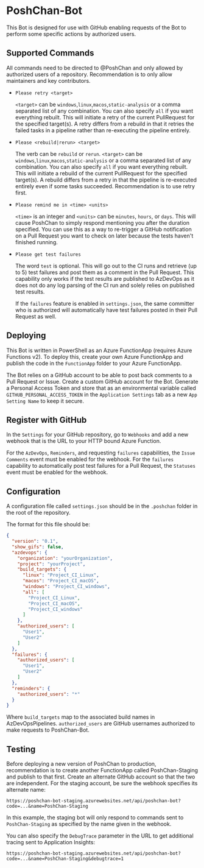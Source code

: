 # PoshChan-Bot

This Bot is designed for use with GitHub enabling requests of the Bot to perform some specific actions by authorized users.

## Supported Commands

All commands need to be directed to @PoshChan and only allowed by authorized users of a repository.
Recommendation is to only allow maintainers and key contributors.

* `Please retry <target>`

  `<target>` can be `windows`,`linux`,`macos`,`static-analysis` or a comma separated list of any combination.
  You can also specify `all` if you want everything rebuilt.
  This will initiate a retry of the current PullRequest for the specified target(s).
  A retry differs from a rebuild in that it retries the failed tasks in a pipeline rather than re-executing
  the pipeline entirely.

* `Please <rebuild|rerun> <target>`

  The verb can be `rebuild` or `rerun`.
  `<target>` can be `windows`,`linux`,`macos`,`static-analysis` or a comma separated list of any combination.
  You can also specify `all` if you want everything rebuilt.
  This will initiate a rebuild of the current PullRequest for the specified target(s).
  A rebuild differs from a retry in that the pipeline is re-executed entirely even if some tasks succeeded.
  Recommendation is to use retry first.

* `Please remind me in <time> <units>`

  `<time>` is an integer and `<units>` can be `minutes`, `hours`, or `days`.
  This will cause PoshChan to simply respond mentioning you after the duration specified.
  You can use this as a way to re-trigger a GitHub notification on a Pull Request you want to check on later because the tests haven't finished running.

* `Please get test failures`

  The word `test` is optional.
  This will go out to the CI runs and retrieve (up to 5) test failures and post them as a comment in the Pull Request.
  This capability only works if the test results are published to AzDevOps as it does not do any
  log parsing of the CI run and solely relies on published test results.

  If the `failures` feature is enabled in `settings.json`, the same committer who is authorized will
  automatically have test failures posted in their Pull Request as well.

## Deploying

This Bot is written in PowerShell as an Azure FunctionApp (requires Azure Functions v2).
To deploy this, create your own Azure FunctionApp and publish the code in the `FunctionApp` folder to your Azure FunctionApp.

The Bot relies on a GitHub account to be able to post back comments to a Pull Request or Issue.  Create a custom GitHub
account for the Bot.  Generate a Personal Access Token and store that as an environmental variable called `GITHUB_PERSONAL_ACCESS_TOKEN`
in the `Application Settings` tab as a new `App Setting Name` to keep it secure.

## Register with GitHub

In the `Settings` for your GitHub repository, go to `Webhooks` and add a new webhook that is the URL to your
HTTP bound Azure Function.

For the `AzDevOps`, `Reminders`, and requesting `failures` capabilities, the `Issue Comments` event must be enabled for the webhook.
For the `failures` capability to automatically post test failures for a Pull Request, the
`Statuses` event must be enabled for the webhook.

## Configuration

A configuration file called `settings.json` should be in the `.poshchan` folder in the root of the repository.

The format for this file should be:

```json
{
  "version": "0.1",
  "show_gifs": false,
  "azdevops": {
    "organization": "yourOrganization",
    "project": "yourProject",
    "build_targets": {
      "linux": "Project_CI_Linux",
      "macos": "Project_CI_macOS",
      "windows": "Project_CI_windows",
      "all": [
        "Project_CI_Linux",
        "Project_CI_macOS",
        "Project_CI_windows"
      ]
    },
    "authorized_users": [
      "User1",
      "User2"
    ]
  },
  "failures": {
    "authorized_users": [
      "User1",
      "User2"
    ]
  },
  "reminders": {
    "authorized_users": "*"
  }
}
```

Where `build_targets` map to the associated build names in AzDevOpsPipelines.
`authorized_users` are GitHub usernames authorized to make requests to PoshChan-Bot.

## Testing

Before deploying a new version of PoshChan to production, recommendation is to
create another FunctionApp called PoshChan-Staging and publish to that first.
Create an alternate GitHub account so that the two are independent.
For the staging account, be sure the webhook specifies its alternate name:

```url
https://poshchan-bot-staging.azurewebsites.net/api/poshchan-bot?code=...&name=PoshChan-Staging
```

In this example, the staging bot will only respond to commands sent to `PoshChan-Staging` as
specified by the name given in the webhook.

You can also specify the `DebugTrace` parameter in the URL to get additional tracing
sent to Application Insights:

```url
https://poshchan-bot-staging.azurewebsites.net/api/poshchan-bot?code=...&name=PoshChan-Staging&debugtrace=1
```
